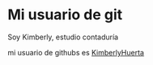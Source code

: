 # Mi usuario de git

Soy Kimberly, estudio contaduría

mi usuario de githubs es  [KimberlyHuerta](https://github.com/KimberlyHuerta)

